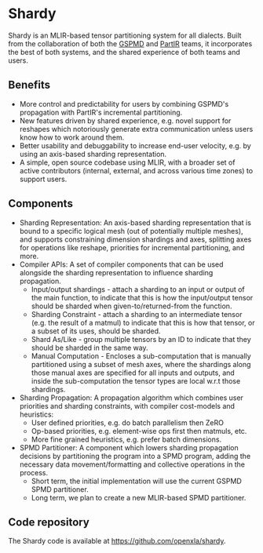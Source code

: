 # Shardy

Shardy is an MLIR-based tensor partitioning system for all dialects. Built from
the collaboration of both the [GSPMD](https://arxiv.org/abs/2105.04663) and
[PartIR](https://arxiv.org/abs/2401.11202) teams, it incorporates the best of
both systems, and the shared experience of both teams and users.

## Benefits

- More control and predictability for users by combining GSPMD's propagation
  with PartIR's incremental partitioning.
- New features driven by shared experience, e.g. novel support for reshapes
  which notoriously generate extra communication unless users know how to work
  around them.
- Better usability and debuggability to increase end-user velocity, e.g. by
  using an axis-based sharding representation.
- A simple, open source codebase using MLIR, with a broader set of active
  contributors (internal, external, and across various time zones) to support
  users.

## Components

* Sharding Representation: An axis-based sharding representation that is bound to a specific logical mesh (out of potentially multiple meshes), and supports constraining dimension shardings and axes, splitting axes for operations like reshape, priorities for incremental partitioning, and more.
* Compiler APIs: A set of compiler components that can be used alongside the sharding representation to influence sharding propagation.
    * Input/output shardings - attach a sharding to an input or output of the main function, to indicate that this is how the input/output tensor should be sharded when given-to/returned-from the function.
    * Sharding Constraint - attach a sharding to an intermediate tensor (e.g. the result of a matmul) to indicate that this is how that tensor, or a subset of its uses, should be sharded.
    * Shard As/Like - group multiple tensors by an ID to indicate that they should be sharded in the same way.
    * Manual Computation - Encloses a sub-computation that is manually partitioned using a subset of mesh axes, where the shardings along those manual axes are specified for all inputs and outputs, and inside the sub-computation the tensor types are local w.r.t those shardings.
* Sharding Propagation: A propagation algorithm which combines user priorities and sharding constraints, with compiler cost-models and heuristics:
    * User defined priorities, e.g. do batch parallelism then ZeRO
    * Op-based priorities, e.g. element-wise ops first then matmuls, etc.
    * More fine grained heuristics, e.g. prefer batch dimensions.
* SPMD Partitioner: A component which lowers sharding propagation decisions by partitioning the program into a SPMD program, adding the necessary data movement/formatting and collective operations in the process.
    * Short term, the initial implementation will use the current GSPMD SPMD partitioner.
    * Long term, we plan to create a new MLIR-based SPMD partitioner.

## Code repository

The Shardy code is available at https://github.com/openxla/shardy.
